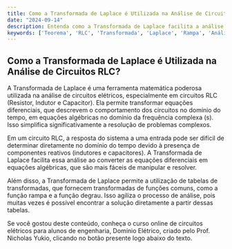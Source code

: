 ```yaml
---
title: Como a Transformada de Laplace é Utilizada na Análise de Circuitos RLC?
date: "2024-09-14"
description: Entenda como a Transformada de Laplace facilita a análise de circuitos RLC em engenharia elétrica.
keywords: ['Teorema', 'RLC', 'Transformada', 'Laplace', 'Rampa', 'Análise', 'tabela']
---
```


## Como a Transformada de Laplace é Utilizada na Análise de Circuitos RLC?

A Transformada de Laplace é uma ferramenta matemática poderosa utilizada na análise de circuitos elétricos, especialmente em circuitos RLC (Resistor, Indutor e Capacitor). Ela permite transformar equações diferenciais, que descrevem o comportamento dos circuitos no domínio do tempo, em equações algébricas no domínio da frequência complexa (s). Isso simplifica significativamente a resolução de problemas complexos.

Em um circuito RLC, a resposta do sistema a uma entrada pode ser difícil de determinar diretamente no domínio do tempo devido à presença de componentes reativos (indutores e capacitores). A Transformada de Laplace facilita essa análise ao converter as equações diferenciais em equações algébricas, que são mais fáceis de manipular e resolver.

Além disso, a Transformada de Laplace permite a utilização de tabelas de transformadas, que fornecem transformadas de funções comuns, como a função rampa e a função degrau. Isso agiliza o processo de análise, pois muitas vezes é possível encontrar a solução diretamente a partir dessas tabelas.

Se você gostou deste conteúdo, conheça o curso online de circuitos elétricos para alunos de engenharia, Domínio Elétrico, criado pelo Prof. Nicholas Yukio, clicando no botão presente logo abaixo do texto.